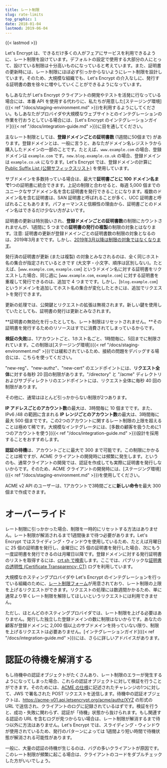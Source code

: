 ```yaml
---
title: レート制限
slug: rate-limits
top_graphic: 1
date: 2018-01-04
lastmod: 2019-06-04
---
```


{{< lastmod >}}

Let's Encrypt は、できるだけ多くの人がフェアにサービスを利用できるように、レート制限を設けています。デフォルトの設定で使用する大部分の人にとって、設けている制限は十分高いものになっていると考えています。また、証明書の更新時には、レート制限にほぼ必ず引っかからないようにレート制限を設計しています。そのため、大規模な組織でも、Let's Encrypt の介入なしに、発行する証明書の数を徐々に増やしていくことができるようになっています。

もしあなたが Let's Encrypt クライアントの開発やテストを活発に行なっている場合には、本番 API を使用する代わりに、私たちが用意した[ステージング環境]({{< ref "/docs/staging-environment.md" >}})を利用するようにしてください。もしあなたがプロバイダや大規模なウェブサイトとのインテグレーションの作業を行おうとしている場合には、[Let's Encrypt のインテグレーションガイド]({{< ref "/docs/integration-guide.md" >}})に目を通してください。

主なレート制限としては、<a name="certificates-per-registered-domain"></a>**登録ドメインごとの証明書数** (1週間に50個まで) があります。登録ドメインとは、一般に言うと、あなたがドメイン名レジストラから購入したドメインの一部のことです。たとえば、`www.example.com` の場合、登録ドメインは `example.com` です。`new.blog.example.co.uk` の場合、登録ドメインは `example.co.uk` になります。Let's Encrypt では、登録ドメインの計算に[Public Suffix List (公開サフィックスリスト)](https://publicsuffix.org) を使用しています。

サブドメインを多数持っている場合は、最大で<a name="names-per-certificate"></a>**証明書ごとに 100 ドメイン名まで**1つの証明書に統合できます。上記の制限と合わせると、毎週 5,000 個までのユニークなサブドメイン名を含む証明書を発行できることになります。複数のドメイン名を含む証明書は、SAN 証明書と呼ばれることが多く、UCC 証明書と呼ばれることもあります。パフォーマンスと信頼性の理由から、証明書ごとのドメイン名はできるだけ少ない方がよいです。

証明書の更新は特別扱いされ、**登録ドメインごとの証明書数**の制限にカウントされませんが、1週間に 5 つまでの**証明書の発行の複製**の制限の対象とはなります。注意: 証明書の更新が登録ドメインごとの証明書数の制限の対象となるのは、2019年3月までです。しかし、[2019年3月以降は制限の対象ではなくなります](https://community.letsencrypt.org/t/rate-limits-fixing-certs-per-name-rate-limit-order-of-operations-gotcha/88189)。

発行済の証明書が更新 (または複製) の対象とみなされるのは、全く同じホスト名の集合が指定されているときです (大文字・小文字、順序は区別しない)。たとえば、[`www.example.com`, `example.com`] というドメイン名に対する証明書をリクエストした場合、同じ週に [`www.example.com`, `example.com`] に対する証明書を重複して発行できるのは、追加で 4 つまでです。しかし、[`blog.example.com`] というドメインを追加してホスト名の集合が変化したときには、追加でリクエストを発行できます。

更新の処理では、公開鍵とリクエストの拡張は無視されます。新しい鍵を使用していたとしても、証明書の発行は更新とみなされます。

**証明書の無効化を行ったとしても、レート制限はリセットされません。**その証明書を発行するためのリソースはすでに消費されてしまっているからです。

<a name="failed-validations"></a>**検証の失敗**は、1アカウントごと、1ホスト名ごと、1時間毎に、5回までに制限されています。この制限は[ステージング環境]({{< ref "/docs/staging-environment.md" >}})では緩和されているため、接続の問題をデバッグする場合には、こちらを使ってください。

"new-reg"、"new-authz"、"new-cert" のエンドポイントには、<a
name="overall-requests"></a>**リクエスト全体**に対する毎秒 20 回の制限があります。"/directory" と "/acme" ディレクトリおよびサブディレクトリのエンドポイントには、リクエスト全体に毎秒 40 回の制限があります。

その他に、通常はほとんど引っかからない制限が2つあります。

<a name="accounts-per-ip-address"></a>**IP アドレスごとのアカウント数**の最大は、3時間毎に 10 個までです。また、IPv6 /48 の範囲に含まれる **IP レンジごとのアカウント数**の最大は、3時間毎に最大 500 個までです。この2つのアカウントに関するレート制限の上限を超えることは極めて稀です。大規模なインテグレータには、[多数の顧客を扱うために1つのアカウントを使う]({{< ref "/docs/integration-guide.md" >}})設計を採用することをおすすめします。

<a name="pending-authorizations"></a>**認証の待機**は、アカウントごとに最大で 300 まで可能です。この制限にかかることは稀ですが、ACME クライアントの開発時には頻繁に発生します。というのも、通常クライアントの開発では、認証を作成しても実際に証明書を発行しないからです。そのため、ACME クライアントの開発時には、[ステージング環境]({{< ref "/docs/staging-environment.md" >}})を使用してください。

ACME v2 API のユーザーは、1アカウントで3時間ごとに<a
name="new-orders"></a>**新しい命令**を最大 300 個まで作成できます。

# <a name="overrides"></a>オーバーライド

レート制限に引っかかった場合、制限を一時的にリセットする方法はありません。レート制限が解消されるまで1週間後まで待つ必要があります。Let's Encrypt ではスライディング・ウィンドウを使用しているため、たとえば月曜日に 25 個の証明書を発行し、金曜日に 25 個の証明書を発行した場合、次にもう一度証明書を発行できるのは月曜日以降です。登録ドメインに対する発行証明書のリストを取得するには、[crt.sh で検索](https://crt.sh)します。ここでは、パブリックな[証明書の透明性 (Certificate Transparency; CT)](https://www.certificate-transparency.org)
ログを利用しています。

大規模なホスティングプロバイダや Let's Encrypt のインテグレーションを行っている組織のために、[レート制限フォーム](https://goo.gl/forms/plqRgFVnZbdGhE9n1)が用意されており、レート制限の上限を上げるリクエストができます。リクエストの処理には数週間かかるため、単に通常より早くレート制限を解除してほしいというリクエストには利用できません。

ただし、ほとんどのホスティングプロバイダでは、レート制限を上げる必要はありません。発行した独立した登録ドメインの数に制限はないからです。あなたの顧客が登録ドメインに 2,000 個以上のサブドメインを持っていない限り、制限を上げるリクエストは必要ありません。[インテグレーションガイド]({{< ref "/docs/integration-guide.md" >}})には、さらに詳しいアドバイスがあります。

# <a name="clearing-pending"></a>認証の待機を解消する

もし待機中の認証オブジェクトがたくさんあり、レート制限のエラーが発生するようになってしまった場合、これらの認証オブジェクトに対して検証を行うことができます。そのためには、[ACME の仕様](https://github.com/ietf-wg-acme/acme/blob/master/draft-ietf-acme-acme.md#responding-to-challenges)に記述されたチャレンジの1つに対して、JWS で署名された POST リクエストを送信します。待機中の認証オブジェクトは、https://acme-v01.api.letsencrypt.org/acme/authz/XYZ の形式の URL で送信され、クライアントのログに記録されているはずです。検証を行うと、成功・失敗に関わらず、認証が「待機」状態から抜けられます。もし関連する認証の URL を含むログが見つからない場合は、レート制限が解消するまで待つ以外に方法はありません。Let's Encrypt では、スライディング・ウィンドウが使用されているため、発行のパターンによっては 1週間より短い時間で待機状態が解消される可能性があります。

一般に、大量の認証の待機が生じるのは、バグの多いクライアントが原因です。このレート制限が頻繁に起こる場合は、クライアントのコードをダブルチェックした方がいいでしょう。
